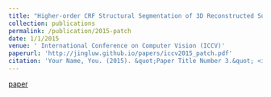 ```yaml
---
title: "Higher-order CRF Structural Segmentation of 3D Reconstructed Surfaces"
collection: publications
permalink: /publication/2015-patch
date: 1/1/2015
venue: ' International Conference on Computer Vision (ICCV)'
paperurl: 'http://jingluw.github.io/papers/iccv2015_patch.pdf'
citation: 'Your Name, You. (2015). &quot;Paper Title Number 3.&quot; <i>Journal 1</i>. 1(3).'
---
```


<a href='http://jingluw.github.io/papers/iccv2015_patch.pdf'>paper</a>

<!-- Recommended citation: Your Name, You. (2015). "Paper Title Number 3." <i>Journal 1</i>. 1(3). -->